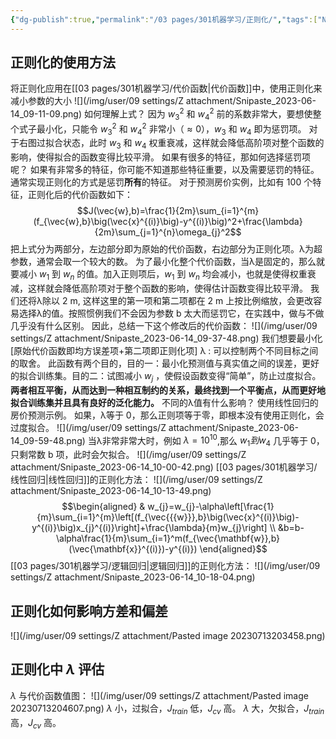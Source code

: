 ```yaml
---
{"dg-publish":true,"permalink":"/03 pages/301机器学习/正则化/","tags":["NLP"],"created":"2024-11-30T20:57:02.555+08:00","updated":"2025-03-14T22:43:35.720+08:00"}
---
```


## 正则化的使用方法
将正则化应用在[[03 pages/301机器学习/代价函数\|代价函数]]中，使用正则化来减小参数的大小
![](/img/user/09 settings/Z attachment/Snipaste_2023-06-14_09-11-09.png)
如何理解上式？
因为 $w_3^2$ 和 $w_4^2$ 前的系数非常大，要想使整个式子最小化，只能令 $w_3^2$ 和 $w_4^2$ 非常小（$\approx0$），$w_3$ 和 $w_4$ 即为惩罚项。
对于右图过拟合状态，此时 $w_3$ 和 $w_4$ 权重衰减，这样就会降低高阶项对整个函数的影响，使得拟合的函数变得比较平滑。
如果有很多的特征，那如何选择惩罚项呢？
如果有非常多的特征，你可能不知道那些特征重要，以及需要惩罚的特征。通常实现正则化的方式是惩罚**所有**的特征。
对于预测房价实例，比如有 100 个特征，正则化后的代价函数如下：
$$J(\vec{w},b)=\frac{1}{2m}\sum_{i=1}^{m}(f_{\vec{w},b}\big(\vec{x}^{(i)}\big)-y^{(i)}\big)^2+\frac{\lambda}{2m}\sum_{j=1}^{n}\omega_{j}^2$$
把上式分为两部分，左边部分即为原始的代价函数，右边部分为正则化项。λ为超参数，通常会取一个较大的数。
为了最小化整个代价函数，当λ是固定的，那么就要减小 $w_1$ 到 $w_n$ 的值。加入正则项后，$w_1$ 到 $w_n$ 均会减小，也就是使得权重衰减，这样就会降低高阶项对于整个函数的影响，使得估计函数变得比较平滑。
我们还将λ除以 2 m, 这样这里的第一项和第二项都在 2 m 上按比例缩放，会更改容易选择λ的值。按照惯例我们不会因为参数 b 太大而惩罚它，在实践中，做与不做几乎没有什么区别。
因此，总结一下这个修改后的代价函数：
![](/img/user/09 settings/Z attachment/Snipaste_2023-06-14_09-37-48.png)
我们想要最小化\[原始代价函数即均方误差项+第二项即正则化项\]
λ : 可以控制两个不同目标之间的取舍。
此函数有两个目的，目的一：最小化预测值与真实值之间的误差，更好的拟合训练集。目的二：试图减小 $w_j$ ，使假设函数变得“简单”，防止过度拟合。
**两者相互平衡，从而达到一种相互制约的关系，最终找到一个平衡点，从而更好地拟合训练集并且具有良好的泛化能力。**
不同的λ值有什么影响？
使用线性回归的房价预测示例。
如果，λ等于 0，那么正则项等于零，即根本没有使用正则化，会过度拟合。
![](/img/user/09 settings/Z attachment/Snipaste_2023-06-14_09-59-48.png)
当λ非常非常大时，例如 $\lambda=10^{10}$,那么 $w_1到 w_4$ 几乎等于 0，只剩常数 b 项，此时会欠拟合。
![](/img/user/09 settings/Z attachment/Snipaste_2023-06-14_10-00-42.png)
[[03 pages/301机器学习/线性回归\|线性回归]]的正则化方法：
![](/img/user/09 settings/Z attachment/Snipaste_2023-06-14_10-13-49.png)
$$\begin{aligned}
& w_{j}=w_{j}-\alpha\left[\frac{1}{m}\sum_{i=1}^{m}\left[(f_{\vec{{{w}}},b}\big(\vec{x}^{(i)}\big)-y^{(i)}\big)x_{j}^{(i)}\right]+\frac{\lambda}{m}w_{j}\right]  \\
&b=b-\alpha\frac{1}{m}\sum_{i=1}^m(f_{\vec{\mathbf{w}},b}(\vec{\mathbf{x}}^{(i)})-y^{(i)})
\end{aligned}$$
[[03 pages/301机器学习/逻辑回归\|逻辑回归]]的正则化方法：
![](/img/user/09 settings/Z attachment/Snipaste_2023-06-14_10-18-04.png)

## 正则化如何影响方差和偏差
![](/img/user/09 settings/Z attachment/Pasted image 20230713203458.png)

## 正则化中 $\lambda$ 评估
$\lambda$ 与代价函数值图：
![](/img/user/09 settings/Z attachment/Pasted image 20230713204607.png)
$\lambda$ 小，过拟合，$J_{train}$ 低，$J_{cv}$ 高。
$\lambda$ 大，欠拟合，$J_{train}$ 高，$J_{cv}$ 高。
